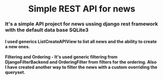 <h1 align="center">Simple REST API for news</h1>

<h3>It's a simple API project for news ussing django rest framework with the default data base SQLite3</h3>

<h4>I used generics ListCreateAPIView to list all news and the ability to create a new ones.<br><br>
<b>Filtering and Ordering</b> - It's used generic filtering from DjangoFilterBackend and OrderingFilter from filters for the ordering. Also I have created another way to filter the news with a custom overriding the queryset.
</h4>

